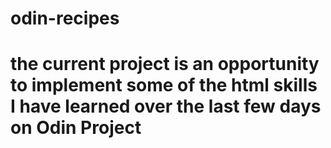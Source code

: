 # odin-recipes

# the current project is an opportunity to implement some of the html skills I have learned over the last few days on Odin Project